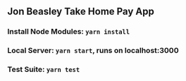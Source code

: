 ## Jon Beasley Take Home Pay App

### Install Node Modules: `yarn install`
### Local Server: `yarn start`, runs on localhost:3000
### Test Suite: `yarn test`
